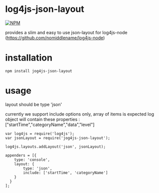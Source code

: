 # log4js-json-layout
[![NPM](https://nodei.co/npm/log4js-json-layout.png?downloads=true&downloadRank=true&stars=true)](https://nodei.co/npm/log4js-json-layouts/)

provides a slim and easy to use json-layout for log4js-node (https://github.com/nomiddlename/log4js-node)

# installation
```
npm install jog4js-json-layout
```

# usage
layout should be type 'json'

currently we support include options only, array of items is expected
log object will contain these properties : ["startTime","categoryName","data","level"]

```
var log4js = require('log4js');
var jsonLayout = require('jog4js-json-layout');

log4js.layouts.addLayout('json', jsonLayout);

appenders = [{
    type: 'console',
    layout: {
        type: 'json',
        include: ['startTime', 'categoryName']
    }
  }
];

```
